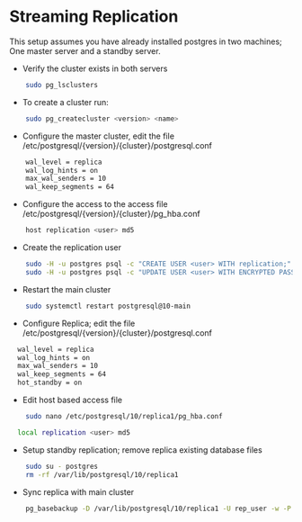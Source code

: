 # Streaming Replication
This setup assumes you have already installed postgres in two machines; One master server and a standby server.

- Verify the cluster exists in both servers
```bash
    sudo pg_lsclusters
```

- To create a cluster run:
```bash
    sudo pg_createcluster <version> <name>
```

- Configure the master cluster, edit the file /etc/postgresql/{version}/{cluster}/postgresql.conf
```bash
    wal_level = replica
    wal_log_hints = on
    max_wal_senders = 10 
    wal_keep_segments = 64
```

- Configure the access to the access file /etc/postgresql/{version}/{cluster}/pg_hba.conf
```bash
    host replication <user> md5
```

- Create the replication user
```bash
    sudo -H -u postgres psql -c "CREATE USER <user> WITH replication;"
    sudo -H -u postgres psql -c "UPDATE USER <user> WITH ENCRYPTED PASSWORD <password>;"
```

- Restart the main cluster
```bash
    sudo systemctl restart postgresql@10-main
```

- Configure Replica; edit the file /etc/postgresql/{version}/{cluster}/postgresql.conf
```bash
  wal_level = replica 
  wal_log_hints = on  
  max_wal_senders = 10 
  wal_keep_segments = 64 
  hot_standby = on 
```

- Edit host based access file
```bash 
    sudo nano /etc/postgresql/10/replica1/pg_hba.conf 
```

```bash
  local replication <user> md5 
```

- Setup standby replication; remove replica existing database files
```bash 
    sudo su - postgres 
    rm -rf /var/lib/postgresql/10/replica1 
```
- Sync replica with main cluster
```bash
    pg_basebackup -D /var/lib/postgresql/10/replica1 -U rep_user -w -P -R # -X stream
```